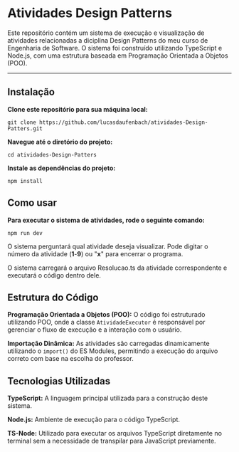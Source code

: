 # Atividades Design Patterns
Este repositório contém um sistema de execução e visualização de atividades relacionadas a diciplina Design Patterns do meu curso de Engenharia de Software. O sistema foi construído utilizando TypeScript e Node.js, com uma estrutura baseada em Programação Orientada a Objetos (POO).

---

## Instalação
**Clone este repositório para sua máquina local:**

```
git clone https://github.com/lucasdaufenbach/atividades-Design-Patters.git
```
**Navegue até o diretório do projeto:**
```
cd atividades-Design-Patters
```

**Instale as dependências do projeto:**
```
npm install
```

## Como usar
**Para executar o sistema de atividades, rode o seguinte comando:**
```
npm run dev
```

O sistema perguntará qual atividade deseja visualizar. Pode digitar o número da atividade (**1**-**9**) ou "**x**" para encerrar o programa.

O sistema carregará o arquivo Resolucao.ts da atividade correspondente e executará o código dentro dele.

## Estrutura do Código
**Programação Orientada a Objetos (POO):** O código foi estruturado utilizando POO, onde a classe ```AtividadeExecutor```  é responsável por gerenciar o fluxo de execução e a interação com o usuário.

**Importação Dinâmica:** As atividades são carregadas dinamicamente utilizando o ```import()```  do ES Modules, permitindo a execução do arquivo correto com base na escolha do professor.

## Tecnologias Utilizadas
**TypeScript:** A linguagem principal utilizada para a construção deste sistema.

**Node.js:** Ambiente de execução para o código TypeScript.

**TS-Node:** Utilizado para executar os arquivos TypeScript diretamente no terminal sem a necessidade de transpilar para JavaScript previamente.

